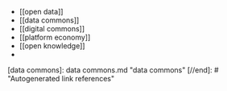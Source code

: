 - [[open data]]
- [[data commons]]
- [[digital commons]]
- [[platform economy]]
- [[open knowledge]]
- 

[//begin]: # "Autogenerated link references for markdown compatibility"
[data commons]: data commons.md "data commons"
[//end]: # "Autogenerated link references"


